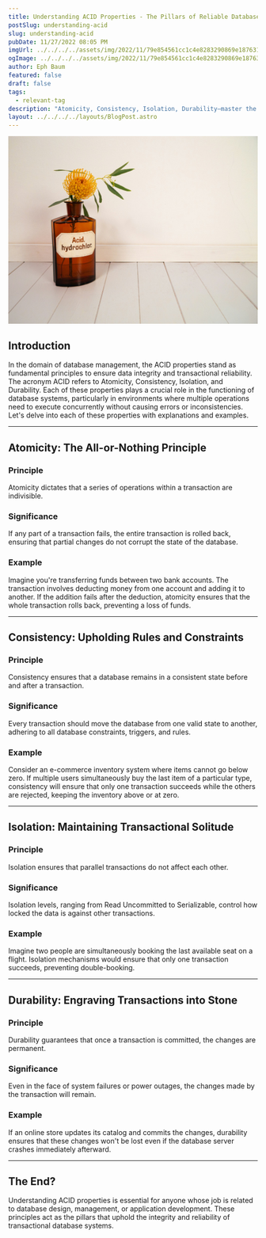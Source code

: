 ```yaml
---
title: Understanding ACID Properties - The Pillars of Reliable Database Management
postSlug: understanding-acid
slug: understanding-acid
pubDate: 11/27/2022 08:05 PM
imgUrl: ../../../../assets/img/2022/11/79e854561cc1c4e8283290869e1876312d749d08.jpeg
ogImage: ../../../../assets/img/2022/11/79e854561cc1c4e8283290869e1876312d749d08.jpeg
author: Eph Baum
featured: false
draft: false
tags:
  - relevant-tag
description: "Atomicity, Consistency, Isolation, Durability—master the four pillars that keep your database transactions rock-solid. A comprehensive guide to ACID properties with real-world examples, from bank transfers to flight bookings, that every developer needs to understand."
layout: ../../../../layouts/BlogPost.astro
---
```


![Featured Image](../../../../assets/img/2022/11/79e854561cc1c4e8283290869e1876312d749d08.jpeg)

Introduction
------------

In the domain of database management, the ACID properties stand as fundamental principles to ensure data integrity and transactional reliability. The acronym ACID refers to Atomicity, Consistency, Isolation, and Durability. Each of these properties plays a crucial role in the functioning of database systems, particularly in environments where multiple operations need to execute concurrently without causing errors or inconsistencies. Let's delve into each of these properties with explanations and examples.

* * *

Atomicity: The All-or-Nothing Principle
---------------------------------------

### Principle

Atomicity dictates that a series of operations within a transaction are indivisible.

### Significance

If any part of a transaction fails, the entire transaction is rolled back, ensuring that partial changes do not corrupt the state of the database.

### Example

Imagine you're transferring funds between two bank accounts. The transaction involves deducting money from one account and adding it to another. If the addition fails after the deduction, atomicity ensures that the whole transaction rolls back, preventing a loss of funds.

* * *

Consistency: Upholding Rules and Constraints
--------------------------------------------

### Principle

Consistency ensures that a database remains in a consistent state before and after a transaction.

### Significance

Every transaction should move the database from one valid state to another, adhering to all database constraints, triggers, and rules.

### Example

Consider an e-commerce inventory system where items cannot go below zero. If multiple users simultaneously buy the last item of a particular type, consistency will ensure that only one transaction succeeds while the others are rejected, keeping the inventory above or at zero.

* * *

Isolation: Maintaining Transactional Solitude
---------------------------------------------

### Principle

Isolation ensures that parallel transactions do not affect each other.

### Significance

Isolation levels, ranging from Read Uncommitted to Serializable, control how locked the data is against other transactions.

### Example

Imagine two people are simultaneously booking the last available seat on a flight. Isolation mechanisms would ensure that only one transaction succeeds, preventing double-booking.

* * *

Durability: Engraving Transactions into Stone
---------------------------------------------

### Principle

Durability guarantees that once a transaction is committed, the changes are permanent.

### Significance

Even in the face of system failures or power outages, the changes made by the transaction will remain.

### Example

If an online store updates its catalog and commits the changes, durability ensures that these changes won't be lost even if the database server crashes immediately afterward.

* * *

The End?
--------

Understanding ACID properties is essential for anyone whose job is related to database design, management, or application development. These principles act as the pillars that uphold the integrity and reliability of transactional database systems.
